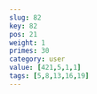 ```yaml
---
slug: 82
key: 82
pos: 21
weight: 1
primes: 30
category: user
value: [421,5,1,1]
tags: [5,8,13,16,19]
---
```

